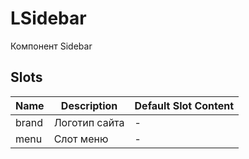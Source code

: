 # LSidebar

Компонент Sidebar

## Slots

<!-- @vuese:LSidebar:slots:start -->
|Name|Description|Default Slot Content|
|---|---|---|
|brand|Логотип сайта|-|
|menu|Слот меню|-|

<!-- @vuese:LSidebar:slots:end -->


